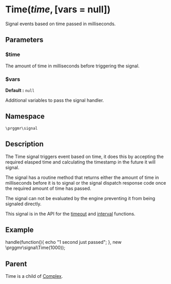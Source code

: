 # Time($time, [$vars = null])

Signal events based on time passed in milliseconds.

## Parameters

### $time

The amount of time in milliseconds before triggering the signal.

### $vars
__Default :__ ```null```

Additional variables to pass the signal handler.

## Namespace

```\prggmr\signal```

## Description

The Time signal triggers event based on time, it does this by accepting the required elasped time
and calculating the timestamp in the future it will signal.

The signal has a routine method that returns either the amount of time in milliseconds before it
is to signal or the signal dispatch response code once the required amount of time has passed.

The signal can not be evaluated by the engine preventing it from being signaled directly.

This signal is in the API for the [timeout](../api/timeout.html) and [interval](../api/interval.html) functions.

## Example

handle(function(){
    echo "1 second just passed";
}, new \prggmr\signal\Time(1000));

## Parent

Time is a child of [Complex](complex.html).